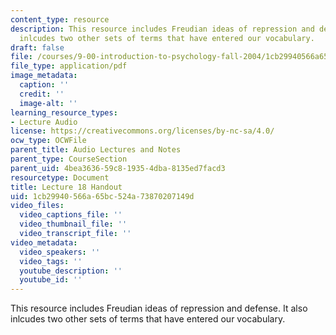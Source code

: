 ```yaml
---
content_type: resource
description: This resource includes Freudian ideas of repression and defense. It also
  inlcudes two other sets of terms that have entered our vocabulary.
draft: false
file: /courses/9-00-introduction-to-psychology-fall-2004/1cb29940566a65bc524a73870207149d_h18_1.pdf
file_type: application/pdf
image_metadata:
  caption: ''
  credit: ''
  image-alt: ''
learning_resource_types:
- Lecture Audio
license: https://creativecommons.org/licenses/by-nc-sa/4.0/
ocw_type: OCWFile
parent_title: Audio Lectures and Notes
parent_type: CourseSection
parent_uid: 4bea3636-59c8-1935-4dba-8135ed7facd3
resourcetype: Document
title: Lecture 18 Handout
uid: 1cb29940-566a-65bc-524a-73870207149d
video_files:
  video_captions_file: ''
  video_thumbnail_file: ''
  video_transcript_file: ''
video_metadata:
  video_speakers: ''
  video_tags: ''
  youtube_description: ''
  youtube_id: ''
---
```

This resource includes Freudian ideas of repression and defense. It also inlcudes two other sets of terms that have entered our vocabulary.

